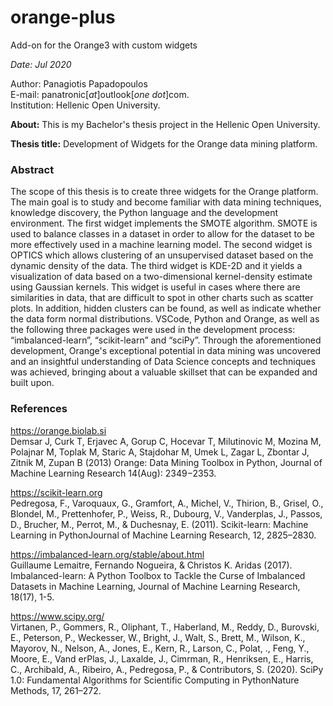 # orange-plus
Add-on for the Orange3 with custom widgets

*Date: Jul 2020*

Author: Panagiotis Papadopoulos  
E-mail: panatronic[*at*]outlook[*one dot*]com.  
Institution: Hellenic Open University.  

**About:**  This is my Bachelor's thesis project in the Hellenic Open University.

**Thesis title:** Development of Widgets for the Orange data mining platform.

### **Abstract**  
The scope of this thesis is to create three widgets for the Orange platform. The main goal is to study and become familiar with data mining techniques, knowledge discovery, the Python language and the development environment. The first widget implements the SMOTE algorithm. SMOTE is used to balance classes in a dataset in order to allow for the dataset to be more effectively used in a machine learning model. The second widget is OPTICS which allows clustering of an unsupervised dataset based on the dynamic density of the data. The third widget is KDE-2D and it yields a visualization of data based on a two-dimensional kernel-density estimate using Gaussian kernels. This widget is useful in cases where there are similarities in data, that are difficult to spot in other charts such as scatter plots. In addition, hidden clusters can be found, as well as indicate whether the data form normal distributions. VSCode, Python and Orange, as well as the following three packages were used in the development process: “imbalanced-learn”, “scikit-learn” and “sciPy”. Through the aforementioned development, Orange's exceptional potential in data mining was uncovered and an insightful understanding of Data Science concepts and techniques was achieved, bringing about a valuable skillset that can be expanded and built upon.

### **References**
https://orange.biolab.si  
Demsar J, Curk T, Erjavec A, Gorup C, Hocevar T, Milutinovic M, Mozina M, Polajnar M, Toplak M, Staric A, Stajdohar M, Umek L, Zagar L, Zbontar J, Zitnik M, Zupan B (2013) Orange: Data Mining Toolbox in Python, Journal of Machine Learning Research 14(Aug): 2349−2353.

https://scikit-learn.org  
Pedregosa, F., Varoquaux, G., Gramfort, A., Michel, V., Thirion, B., Grisel, O., Blondel, M., Prettenhofer, P., Weiss, R., Dubourg, V., Vanderplas, J., Passos, D., Brucher, M., Perrot, M., & Duchesnay, E. (2011). Scikit-learn: Machine Learning in PythonJournal of Machine Learning Research, 12, 2825–2830.

https://imbalanced-learn.org/stable/about.html  
Guillaume Lemaitre, Fernando Nogueira, & Christos K. Aridas (2017). Imbalanced-learn: A Python Toolbox to Tackle the Curse of Imbalanced Datasets in Machine Learning, Journal of Machine Learning Research, 18(17), 1-5.

https://www.scipy.org/  
Virtanen, P., Gommers, R., Oliphant, T., Haberland, M., Reddy, D., Burovski, E., Peterson, P., Weckesser, W., Bright, J., Walt, S., Brett, M., Wilson, K., Mayorov, N., Nelson, A., Jones, E., Kern, R., Larson, C., Polat, ., Feng, Y., Moore, E., Vand erPlas, J., Laxalde, J., Cimrman, R., Henriksen, E., Harris, C., Archibald, A., Ribeiro, A., Pedregosa, P., & Contributors, S. (2020). SciPy 1.0: Fundamental Algorithms for Scientific Computing in PythonNature Methods, 17, 261–272.
